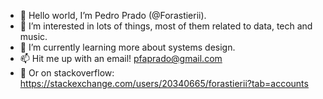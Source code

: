 - 👋 Hello world, I’m Pedro Prado (@Forastierii).
- 👀 I’m interested in lots of things, most of them related to data, tech and music.
- 🌱 I’m currently learning more about systems design.
- 📫 Hit me up with an email! pfaprado@gmail.com
-  :speech_balloon: Or on stackoverflow: https://stackexchange.com/users/20340665/forastierii?tab=accounts

<!---
Forastierii/Forastierii is a ✨ special ✨ repository because its `README.md` (this file) appears on your GitHub profile.
You can click the Preview link to take a look at your changes.
--->
